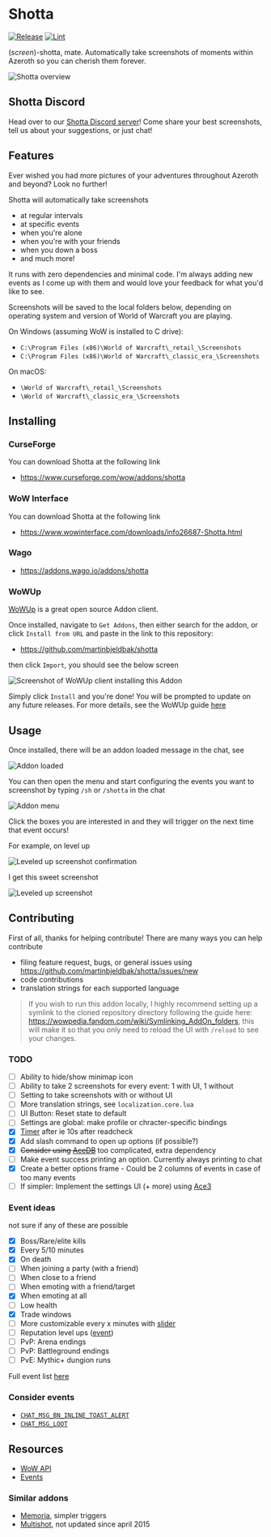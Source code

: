 # Shotta

[![Release](https://github.com/martinbjeldbak/shotta/actions/workflows/release.yml/badge.svg)](https://github.com/martinbjeldbak/shotta/actions/workflows/release.yml)
[![Lint](https://github.com/martinbjeldbak/shotta/actions/workflows/lint.yml/badge.svg)](https://github.com/martinbjeldbak/shotta/actions/workflows/lint.yml)

(_screen_)-shotta, mate. Automatically take screenshots of moments within
Azeroth so you can cherish them forever.

![Shotta overview](.previews/overview.jpg)

## Shotta Discord

Head over to our [Shotta Discord server](https://discord.gg/MHqGRpZxbB)!
Come share your best screenshots, tell us about your suggestions, or just chat!

## Features

Ever wished you had more pictures of your adventures throughout Azeroth and
beyond? Look no further!

Shotta will automatically take screenshots

- at regular intervals
- at specific events
- when you're alone
- when you're with your friends
- when you down a boss
- and much more!

It runs with zero dependencies and minimal code. I'm always adding new events as I come up with them and would love your feedback for what you'd like to see.

Screenshots will be saved to the local folders below, depending on operating
system and version of World of Warcraft you are playing.

On Windows (assuming WoW is installed to C drive):

- `C:\Program Files (x86)\World of Warcraft\_retail_\Screenshots`
- `C:\Program Files (x86)\World of Warcraft\_classic_era_\Screenshots`

On macOS:

- `\World of Warcraft\_retail_\Screenshots`
- `\World of Warcraft\_classic_era_\Screenshots`

## Installing

### CurseForge

You can download Shotta at the following link

- <https://www.curseforge.com/wow/addons/shotta>

### WoW Interface

You can download Shotta at the following link

- <https://www.wowinterface.com/downloads/info26687-Shotta.html>

### Wago

- <https://addons.wago.io/addons/shotta>

### WoWUp

[WoWUp] is a great open source Addon client.

Once installed, navigate to `Get Addons`, then either search for the addon, or click `Install from URL` and paste in the link to this
repository:

- <https://github.com/martinbjeldbak/shotta>

then click `Import`, you should see the below screen

![Screenshot of WoWUp client installing this Addon](https://github.com/martinbjeldbak/shotta/assets/823316/25b92bbd-03aa-422d-abe9-10f68a0b1752)

Simply click `Install` and you're done! You will be prompted to update on any future releases. For more details, see the WoWUp guide [here][wowup-get-addons]

## Usage

Once installed, there will be an addon loaded message in the chat, see

![Addon loaded](./.previews/screenshot-taken.png)

You can then open the menu and start configuring the events you want to
screenshot by typing `/sh` or `/shotta` in the chat

![Addon menu](./.previews/menu.png)

Click the boxes you are interested in and they will trigger on the next time
that event occurs!

For example, on level up

![Leveled up screenshot confirmation](./.previews/level-up.png)

I get this sweet screenshot

![Leveled up screenshot](./.previews/level-up-screenshot.jpg)

## Contributing

First of all, thanks for helping contribute! There are many ways you can help contribute

- filing feature request, bugs, or general issues using <https://github.com/martinbjeldbak/shotta/issues/new>
- code contributions
- translation strings for each supported language

> If you wish to run this addon locally, I highly recommend setting up a symlink
> to the cloned repository directory following the guide here:
> <https://wowpedia.fandom.com/wiki/Symlinking_AddOn_folders>, this will make it
> so that you only need to reload the UI with `/reload` to see your changes.

### TODO

- [ ] Ability to hide/show minimap icon
- [ ] Ability to take 2 screenshots for every event: 1 with UI, 1 without
- [ ] Setting to take screenshots with or without UI
- [ ] More translation strings, see `localization.core.lua`
- [ ] UI Button: Reset state to default
- [ ] Settings are global: make profile or chracter-specific bindings
- [x] [Timer](https://wowpedia.fandom.com/wiki/API_C_Timer.After) after ie 10s after readcheck
- [x] Add slash command to open up options (if possible?)
- [x] ~~Consider using [AceDB](https://www.wowace.com/projects/ace3)~~ too complicated, extra dependency
- [ ] Make event success printing an option. Currently always printing to chat
- [x] Create a better options frame - Could be 2 columns of events in case of too many events
- [ ] If simpler: Implement the settings UI (+ more) using [Ace3](https://www.curseforge.com/wow/addons/ace3)

### Event ideas

not sure if any of these are possible

- [x] Boss/Rare/elite kills
- [x] Every 5/10 minutes
- [x] On death
- [ ] When joining a party (with a friend)
- [ ] When close to a friend
- [ ] When emoting with a friend/target
- [x] When emoting at all
- [ ] Low health
- [x] Trade windows
- [ ] More customizable every x minutes with [slider](https://wowpedia.fandom.com/wiki/API_Slider_SetStepsPerPage)
- [ ] Reputation level ups ([event](https://github.com/AtheneGenesis/Vanilla_enUS_FrameXML/blob/master/GlobalStrings.lua#L1944))
- [ ] PvP: Arena endings
- [ ] PvP: Battleground endings
- [ ] PvE: Mythic+ dungion runs

Full event list [here](<https://wowwiki-archive.fandom.com/wiki/Events_A-Z_(full_list)>)

### Consider events

- [`CHAT_MSG_BN_INLINE_TOAST_ALERT`](https://wowpedia.fandom.com/wiki/CHAT_MSG_BN_INLINE_TOAST_ALERT)
- [`CHAT_MSG_LOOT`](https://wowpedia.fandom.com/wiki/CHAT_MSG_LOOT)

## Resources

- [WoW API](https://github.com/Gethe/wow-ui-source)
- [Events](https://warcraft.wiki.gg/wiki/Events)

### Similar addons

- [Memoria](https://www.curseforge.com/wow/addons/memoria), simpler triggers
- [Multishot](https://www.wowinterface.com/downloads/info9590-MultishotScreenshot.html), not updated since april 2015

[WoWUp]: https://wowup.io/
[wowup-get-addons]: https://wowup.io/guide/get-addons/overview
